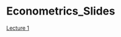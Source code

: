# Econometrics_Slides

[Lecture 1](https://andrahiriscau.github.io/Econometrics_Slides/Lecture-1.-What-is-Econometrics-.html)
